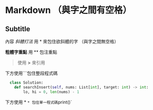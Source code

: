 # Markdown （與字之間有空格）
  ## Subtitle
  內容
*斜體打法* 用 * 來包住欲斜體的字 （與字之間無空格）

**粗體字重點** 用 ** 包注重點

>使用 **>** 來引用
>
下方使用```包住整段程式碼

```python
  class Solution:
    def searchInsert(self, nums: List[int], target: int) -> int:
        lo, hi = 0, len(nums) - 1
```

下方使用 * ` * 包住單一程式碼
`print()`




    
    
